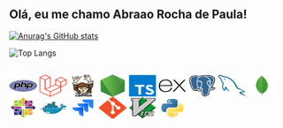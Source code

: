 ## Olá, eu me chamo Abraao Rocha de Paula!

[![Anurag's GitHub stats](https://github-readme-stats.vercel.app/api?username=abraaorochapb)](https://github.com/anuraghazra/github-readme-stats)

![Top Langs](https://github-readme-stats.vercel.app/api/top-langs/?username=abraaorochapb&layout=compact)

<div style="display: inline_block"><br>
  <img align="center" height="40" width="50" src="https://raw.githubusercontent.com/devicons/devicon/master/icons/php/php-original.svg">
  <img align="center" height="40" width="50" src="https://raw.githubusercontent.com/devicons/devicon/master/icons/laravel/laravel-original.svg">
  <img align="center" height="40" width="50" src="https://raw.githubusercontent.com/devicons/devicon/master/icons/composer/composer-original.svg">
  <img align="center" height="40" width="50" src="https://raw.githubusercontent.com/devicons/devicon/master/icons/nodejs/nodejs-original.svg">
  <img align="center" height="40" width="50" src="https://raw.githubusercontent.com/devicons/devicon/master/icons/typescript/typescript-original.svg">
  <img align="center" height="40" width="50" src="https://raw.githubusercontent.com/devicons/devicon/master/icons/express/express-original.svg">
  <img align="center" height="40" width="50" src="https://raw.githubusercontent.com/devicons/devicon/master/icons/postgresql/postgresql-original.svg">
  <img align="center" height="40" width="50" src="https://raw.githubusercontent.com/devicons/devicon/master/icons/mysql/mysql-original.svg">
  <img align="center" height="40" width="50" src="https://raw.githubusercontent.com/devicons/devicon/master/icons/mongodb/mongodb-original.svg">
  <img align="center" height="40" width="50" src="https://raw.githubusercontent.com/devicons/devicon/master/icons/centos/centos-original.svg">
  <img align="center" height="40" width="50" src="https://raw.githubusercontent.com/devicons/devicon/master/icons/docker/docker-original.svg">
  <img align="center" height="40" width="50" src="https://raw.githubusercontent.com/devicons/devicon/master/icons/jira/jira-original.svg">
  <img align="center" height="40" width="50" src="https://raw.githubusercontent.com/devicons/devicon/master/icons/git/git-original.svg">
  <img align="center" height="40" width="50" src="https://raw.githubusercontent.com/devicons/devicon/master/icons/vim/vim-original.svg">
  <img align="center" height="40" width="50" src="https://raw.githubusercontent.com/devicons/devicon/master/icons/python/python-original.svg">
</div>
  
</div>
